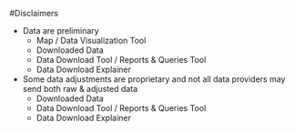 #Disclaimers

- Data are preliminary
  - Map / Data Visualization Tool
  - Downloaded Data
  - Data Download Tool / Reports & Queries Tool
  - Data Download Explainer
- Some data adjustments are proprietary and not all data providers may send both raw & adjusted data
  - Downloaded Data
  - Data Download Tool / Reports & Queries Tool
  - Data Download Explainer
